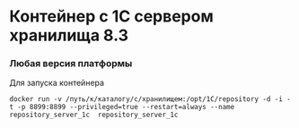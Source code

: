 # Контейнер с 1С сервером хранилища 8.3
### Любая версия платформы


Для запуска контейнера

```
docker run -v /путь/к/каталогу/с/хранилищем:/opt/1C/repository -d -i -t -p 8899:8899 --privileged=true --restart=always --name repository_server_1c  repository_server_1c
```

